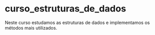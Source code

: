 # curso_estruturas_de_dados
Neste curso estudamos as estruturas de dados e implementamos os métodos mais utilizados.
